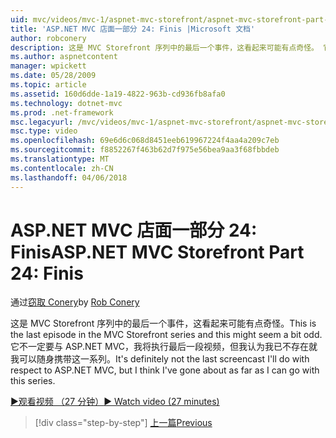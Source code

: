 ```yaml
---
uid: mvc/videos/mvc-1/aspnet-mvc-storefront/aspnet-mvc-storefront-part-24-finis
title: 'ASP.NET MVC 店面一部分 24: Finis |Microsoft 文档'
author: robconery
description: 这是 MVC Storefront 序列中的最后一个事件，这看起来可能有点奇怪。 它不一定要与 ASP.NET 有关将干最后一段视频...
ms.author: aspnetcontent
manager: wpickett
ms.date: 05/28/2009
ms.topic: article
ms.assetid: 160d6dde-1a19-4822-963b-cd936fb8afa0
ms.technology: dotnet-mvc
ms.prod: .net-framework
msc.legacyurl: /mvc/videos/mvc-1/aspnet-mvc-storefront/aspnet-mvc-storefront-part-24-finis
msc.type: video
ms.openlocfilehash: 69e6d6c068d8451eeb619967224f4aa4a209c7eb
ms.sourcegitcommit: f8852267f463b62d7f975e56bea9aa3f68fbbdeb
ms.translationtype: MT
ms.contentlocale: zh-CN
ms.lasthandoff: 04/06/2018
---
```

<a name="aspnet-mvc-storefront-part-24-finis"></a><span data-ttu-id="75f5f-104">ASP.NET MVC 店面一部分 24: Finis</span><span class="sxs-lookup"><span data-stu-id="75f5f-104">ASP.NET MVC Storefront Part 24: Finis</span></span>
====================
<span data-ttu-id="75f5f-105">通过[窃取 Conery](https://github.com/robconery)</span><span class="sxs-lookup"><span data-stu-id="75f5f-105">by [Rob Conery](https://github.com/robconery)</span></span>

<span data-ttu-id="75f5f-106">这是 MVC Storefront 序列中的最后一个事件，这看起来可能有点奇怪。</span><span class="sxs-lookup"><span data-stu-id="75f5f-106">This is the last episode in the MVC Storefront series and this might seem a bit odd.</span></span> <span data-ttu-id="75f5f-107">它不一定要与 ASP.NET MVC，我将执行最后一段视频，但我认为我已不存在就我可以随身携带这一系列。</span><span class="sxs-lookup"><span data-stu-id="75f5f-107">It's definitely not the last screencast I'll do with respect to ASP.NET MVC, but I think I've gone about as far as I can go with this series.</span></span>

[<span data-ttu-id="75f5f-108">&#9654;观看视频 （27 分钟）</span><span class="sxs-lookup"><span data-stu-id="75f5f-108">&#9654; Watch video (27 minutes)</span></span>](https://channel9.msdn.com/Blogs/ASP-NET-Site-Videos/aspnet-mvc-storefront-part-24-finis)

> [!div class="step-by-step"]
> [<span data-ttu-id="75f5f-109">上一篇</span><span class="sxs-lookup"><span data-stu-id="75f5f-109">Previous</span></span>](aspnet-mvc-storefront-part-23-getting-started-with-domain-driven-design.md)
